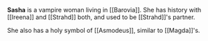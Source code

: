 **Sasha** is a vampire woman living in [[Barovia]]. She has history with [[Ireena]] and [[Strahd]] both, and used to be [[Strahd]]'s partner. 

She also has a holy symbol of [[Asmodeus]], similar to [[Magda]]'s.
